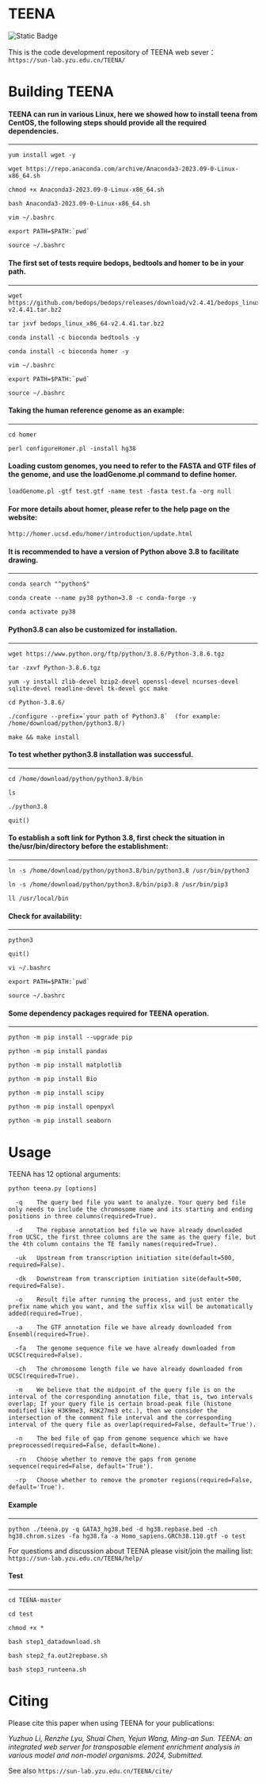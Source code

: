 # TEENA
![Static Badge](https://img.shields.io/badge/build-passing-brightgreen)  

This is the code development repository of TEENA web sever：  
`https://sun-lab.yzu.edu.cn/TEENA/`

# Building TEENA  

#### TEENA can run in various Linux, here we showed how to install teena from CentOS, the following steps should provide all the required dependencies.  
------------------------------------------------------------------------------------------------  
```
yum install wget -y

wget https://repo.anaconda.com/archive/Anaconda3-2023.09-0-Linux-x86_64.sh

chmod +x Anaconda3-2023.09-0-Linux-x86_64.sh

bash Anaconda3-2023.09-0-Linux-x86_64.sh

vim ~/.bashrc  

export PATH=$PATH:`pwd`   

source ~/.bashrc
```

#### The first set of tests require bedops, bedtools and homer to be in your path.  
------------------------------------------------------------------------------------------------
```
wget https://github.com/bedops/bedops/releases/download/v2.4.41/bedops_linux_x86_64-v2.4.41.tar.bz2

tar jxvf bedops_linux_x86_64-v2.4.41.tar.bz2

conda install -c bioconda bedtools -y

conda install -c bioconda homer -y  

vim ~/.bashrc  

export PATH=$PATH:`pwd`   

source ~/.bashrc  
```

#### Taking the human reference genome as an example:  
------------------------------------------------------------------------------------------------
```
cd homer

perl configureHomer.pl -install hg38  
```

#### Loading custom genomes, you need to refer to the FASTA and GTF files of the genome, and use the loadGenome.pl command to define homer.    

```
loadGenome.pl -gtf test.gtf -name test -fasta test.fa -org null
```
  
#### For more details about homer, please refer to the help page on the website:  

`http://homer.ucsd.edu/homer/introduction/update.html`


#### It is recommended to have a version of Python above 3.8 to facilitate drawing.  
------------------------------------------------------------------------------------------------
```
conda search "^python$"

conda create --name py38 python=3.8 -c conda-forge -y

conda activate py38

```
#### Python3.8 can also be customized for installation.
------------------------------------------------------------------------------------------------
```
wget https://www.python.org/ftp/python/3.8.6/Python-3.8.6.tgz

tar -zxvf Python-3.8.6.tgz

yum -y install zlib-devel bzip2-devel openssl-devel ncurses-devel sqlite-devel readline-devel tk-devel gcc make  

cd Python-3.8.6/  

./configure --prefix=`your path of Python3.8`  (for example: /home/download/python/python3.8/)

make && make install
```

#### To test whether python3.8 installation was successful.
------------------------------------------------------------------------------------------------
```
cd /home/download/python/python3.8/bin

ls

./python3.8

quit()
```

#### To establish a soft link for Python 3.8, first check the situation in the/usr/bin/directory before the establishment:
------------------------------------------------------------------------------------------------
```
ln -s /home/download/python/python3.8/bin/python3.8 /usr/bin/python3

ln -s /home/download/python/python3.8/bin/pip3.8 /usr/bin/pip3

ll /usr/local/bin

```

#### Check for availability:
------------------------------------------------------------------------------------------------
```
python3

quit()

vi ~/.bashrc

export PATH=$PATH:`pwd`  

source ~/.bashrc
```

#### Some dependency packages required for TEENA operation.  
------------------------------------------------------------------------------------------------
```
python -m pip install --upgrade pip  

python -m pip install pandas  

python -m pip install matplotlib  

python -m pip install Bio  

python -m pip install scipy  

python -m pip install openpyxl  

python -m pip install seaborn  
```

# Usage  

TEENA has 12 optional arguments: 
```
python teena.py [options]  

  -q	The query bed file you want to analyze. Your query bed file only needs to include the chromosome name and its starting and ending positions in three columns(required=True).  

  -d 	The repbase annotation bed file we have already downloaded from UCSC, the first three columns are the same as the query file, but the 4th column contains the TE family names(required=True).  
  
  -uk 	Upstream from transcription initiation site(default=500, required=False).  
  
  -dk	Downstream from transcription initiation site(default=500, required=False).  
  
  -o 	Result file after running the process, and just enter the prefix name which you want, and the suffix xlsx will be automatically added(required=True).  
  
  -a	The GTF annotation file we have already downloaded from Ensembl(required=True).  
  
  -fa	The genome sequence file we have already downloaded from UCSC(required=False).  
  
  -ch	The chromosome length file we have already downloaded from UCSC(required=True).  
  
  -m	We believe that the midpoint of the query file is on the interval of the corresponding annotation file, that is, two intervals overlap; If your query file is certain broad-peak file (histone modified like H3K9me3, H3K27me3 etc.), then we consider the intersection of the comment file interval and the corresponding interval of the query file as overlap(required=False, default='True').  
  
  -n	The bed file of gap from genome sequence which we have preprocessed(required=False, default=None).  
  
  -rn	Choose whether to remove the gaps from genome sequence(required=False, default='True').  
  
  -rp	Choose whether to remove the promoter regions(required=False, default='True').
```

#### Example  
------------------------------------------------------------------------------------------------
```
python ./teena.py -q GATA3_hg38.bed -d hg38.repbase.bed -ch hg38.chrom.sizes -fa hg38.fa -a Homo_sapiens.GRCh38.110.gtf -o test
```
For questions and discussion about TEENA please visit/join the mailing list: 
`https://sun-lab.yzu.edu.cn/TEENA/help/`


#### Test  
------------------------------------------------------------------------------------------------
```
cd TEENA-master

cd test

chmod +x *

bash step1_datadownload.sh

bash step2_fa.out2repbase.sh

bash step3_runteena.sh
```
  
# Citing  

Please cite this paper when using TEENA for your publications:  

*Yuzhuo Li, Renzhe Lyu, Shuai Chen, Yejun Wang, Ming-an Sun. TEENA: an integrated web server for transposable element enrichment analysis in various model and non-model organisms. 2024, Submitted.*  

See also `https://sun-lab.yzu.edu.cn/TEENA/cite/`

